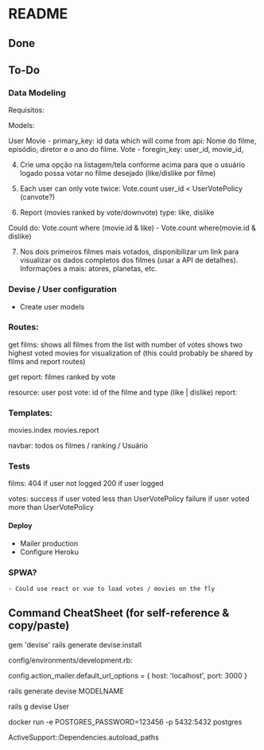 # README

## Done


## To-Do

### Data Modeling

Requisitos:

Models:

User
Movie - primary_key: id
    data which will come from api: Nome do filme, episódio, diretor e o ano do filme.
Vote - foregin_key: user_id, movie_id,
   


4. Crie uma opção na listagem/tela conforme acima para que o usuário logado possa votar no filme desejado (like/dislike por filme)

5. Each user can only vote twice: Vote.count user_id < UserVotePolicy (canvote?)
6. Report (movies ranked by vote/downvote)
     type: like, dislike

Could do: Vote.count where (movie.id & like) - Vote.count where(movie.id & dislike)

7. Nos dois primeiros filmes mais votados, disponibilizar um link para visualizar os dados completos dos filmes (usar a API de detalhes). Informações a mais: atores, planetas, etc. 

### Devise / User configuration

- Create user models

### Routes:

get films: 
    shows all filmes from the list with number of votes
    shows two highest voted movies for visualization of (this could probably be shared by films and report routes)

get report:
    filmes ranked by vote

resource: user
post vote: id of the filme and type (like | dislike)
report:

### Templates:

movies.index
movies.report

navbar: todos os filmes / ranking / Usuário

### Tests

films: 
    404 if user not logged
    200 if user logged

votes:
    success if user voted less than UserVotePolicy
    failure if user voted more than UserVotePolicy

#### Deploy

- Mailer production
- Configure Heroku

### SPWA?

    - Could use react or vue to load votes / movies on the fly

## Command CheatSheet (for self-reference & copy/paste)

gem 'devise'
rails generate devise:install

config/environments/development.rb:

config.action_mailer.default_url_options = { host: 'localhost', port: 3000 }

rails generate devise MODELNAME

rails g devise User

docker run -e POSTGRES_PASSWORD=123456 -p 5432:5432 postgres

ActiveSupport::Dependencies.autoload_paths
